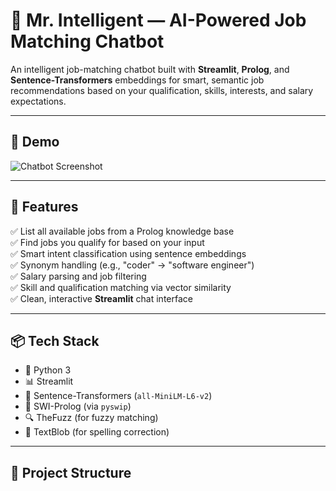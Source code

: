 # 🤖 Mr. Intelligent — AI-Powered Job Matching Chatbot

An intelligent job-matching chatbot built with **Streamlit**, **Prolog**, and **Sentence-Transformers** embeddings for smart, semantic job recommendations based on your qualification, skills, interests, and salary expectations.

---

## 📸 Demo

![Chatbot Screenshot](screenshot.png)

---

## 🚀 Features

✅ List all available jobs from a Prolog knowledge base  
✅ Find jobs you qualify for based on your input  
✅ Smart intent classification using sentence embeddings  
✅ Synonym handling (e.g., "coder" → "software engineer")  
✅ Salary parsing and job filtering  
✅ Skill and qualification matching via vector similarity  
✅ Clean, interactive **Streamlit** chat interface  

---

## 📦 Tech Stack

- 🐍 Python 3
- 📊 Streamlit
- 🧠 Sentence-Transformers (`all-MiniLM-L6-v2`)
- 🦉 SWI-Prolog (via `pyswip`)
- 🔍 TheFuzz (for fuzzy matching)
- 📖 TextBlob (for spelling correction)

---

## 📂 Project Structure

